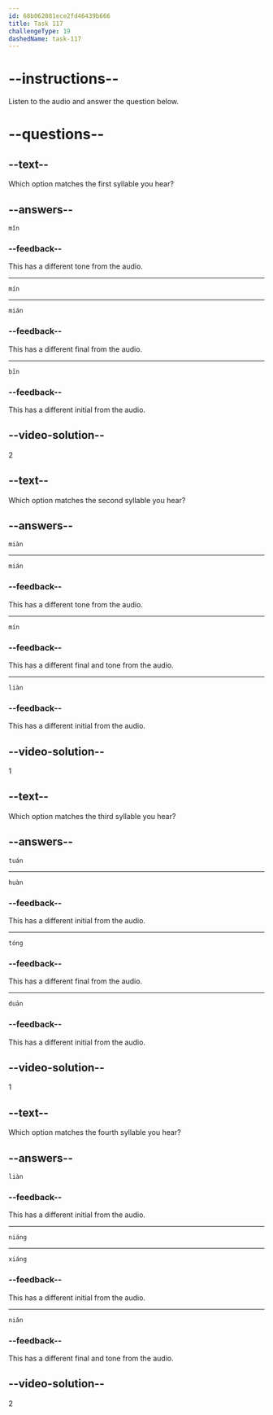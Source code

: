 ```yaml
---
id: 68b062081ece2fd46439b666
title: Task 117
challengeType: 19
dashedName: task-117
---
```


<!-- (Audio) A: mín, miàn, tuán, niáng -->

# --instructions--

Listen to the audio and answer the question below.

# --questions--

## --text--

Which option matches the first syllable you hear?

## --answers--

`mǐn`

### --feedback--

This has a different tone from the audio.

---

`mín`

---

`mián`

### --feedback--

This has a different final from the audio.

---

`bīn`

### --feedback--

This has a different initial from the audio.

## --video-solution--

2

## --text--

Which option matches the second syllable you hear?

## --answers--

`miàn`

---

`mián`

### --feedback--

This has a different tone from the audio.

---

`mín`

### --feedback--

This has a different final and tone from the audio.

---

`liàn`

### --feedback--

This has a different initial from the audio.

## --video-solution--

1

## --text--

Which option matches the third syllable you hear?

## --answers--

`tuán`

---

`huàn`

### --feedback--

This has a different initial from the audio.

---

`tóng`

### --feedback--

This has a different final from the audio.

---

`duān`

### --feedback--

This has a different initial from the audio.

## --video-solution--

1

## --text--

Which option matches the fourth syllable you hear?

## --answers--

`liàn`

### --feedback--

This has a different initial from the audio.

---

`niáng`

---

`xiáng`

### --feedback--

This has a different initial from the audio.

---

`niǎn`

### --feedback--

This has a different final and tone from the audio.

## --video-solution--

2
